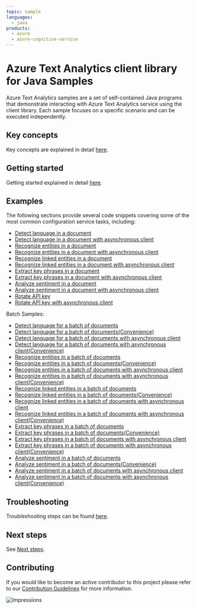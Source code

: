 ```yaml
---
topic: sample
languages:
  - java
products:
  - azure
  - azure-cognitive-service
---
```


# Azure Text Analytics client library for Java Samples

Azure Text Analytics samples are a set of self-contained Java programs that demonstrate interacting with Azure Text Analytics service
using the client library. Each sample focuses on a specific scenario and can be executed independently. 

## Key concepts
Key concepts are explained in detail [here][SDK_README_KEY_CONCEPTS].

## Getting started
Getting started explained in detail [here][SDK_README_GETTING_STARTED].

## Examples
The following sections provide several code snippets covering some of the most common configuration service tasks, including:

- [Detect language in a document][sample_detect_language]
- [Detect language in a document with asynchronous client][async_sample_detect_language]
- [Recognize entities in a document][sample_entities]
- [Recognize entities in a document with asynchronous client][async_sample_entities]
- [Recognize linked entities in a document][sample_linked_entities]
- [Recognize linked entities in a document with asynchronous client][async_sample_linked_entities]
- [Extract key phrases in a document][sample_key_phrases]
- [Extract key phrases in a document with asynchronous client][async_sample_key_phrases]
- [Analyze sentiment in a document][sample_sentiment]
- [Analyze sentiment in a document with asynchronous client][async_sample_sentiment]
- [Rotate API key][sample_rotate_key]
- [Rotate API key with asynchronous client][async_sample_rotate_key]

Batch Samples:
- [Detect language for a batch of documents][sample_detect_language_batch]
- [Detect language for a batch of documents(Convenience)][sample_detect_language_batch_convenience]
- [Detect language for a batch of documents with asynchronous client][async_sample_detect_language_batch]
- [Detect language for a batch of documents with asynchronous client(Convenience)][async_sample_detect_language_batch_convenience]
- [Recognize entities in a batch of documents][sample_entities_batch]
- [Recognize entities in a batch of documents(Convenience)][sample_entities_batch_convenience]
- [Recognize entities in a batch of documents with asynchronous client][async_sample_entities_batch]
- [Recognize entities in a batch of documents with asynchronous client(Convenience)][async_sample_entities_batch_convenience]
- [Recognize linked entities in a batch of documents][sample_linked_entities_batch]
- [Recognize linked entities in a batch of documents(Convenience)][sample_linked_entities_batch_convenience]
- [Recognize linked entities in a batch of documents with asynchronous client][async_sample_linked_entities_batch]
- [Recognize linked entities in a batch of documents with asynchronous client(Convenience)][async_sample_linked_entities_batch_convenience]
- [Extract key phrases in a batch of documents][sample_key_phrases_batch]
- [Extract key phrases in a batch of documents(Convenience)][sample_key_phrases_batch_convenience]
- [Extract key phrases in a batch of documents with asynchronous client][async_sample_key_phrases_batch]
- [Extract key phrases in a batch of documents with asynchronous client(Convenience)][async_sample_key_phrases_batch_convenience]
- [Analyze sentiment in a batch of documents][sample_sentiment_batch]
- [Analyze sentiment in a batch of documents(Convenience)][sample_sentiment_batch_convenience]
- [Analyze sentiment in a batch of documents with asynchronous client][async_sample_sentiment_batch]
- [Analyze sentiment in a batch of documents with asynchronous client(Convenience)][async_sample_sentiment_batch_convenience]

## Troubleshooting
Troubleshooting steps can be found [here][SDK_README_TROUBLESHOOTING].

## Next steps
See [Next steps][SDK_README_NEXT_STEPS]. 

## Contributing
If you would like to become an active contributor to this project please refer to our [Contribution
Guidelines](../../CONTRIBUTING.md) for more information.

<!-- LINKS -->
[KEYS_SDK_README]: ../../README.md
[SDK_README_CONTRIBUTING]: ../../README.md#contributing
[SDK_README_GETTING_STARTED]: ../../README.md#getting-started
[SDK_README_TROUBLESHOOTING]: ../../README.md#troubleshooting
[SDK_README_KEY_CONCEPTS]: ../../README.md#key-concepts
[SDK_README_DEPENDENCY]: ../../README.md#adding-the-package-to-your-product
[SDK_README_NEXT_STEPS]: ../../README.md#next-steps

[async_sample_detect_language]: java/com/azure/ai/textanalytics/DetectLanguageAsync.java
[async_sample_detect_language_batch]: java/com/azure/ai/textanalytics/batch/DetectLanguageBatchDocumentsAsync.java
[async_sample_detect_language_batch_convenience]: java/com/azure/ai/textanalytics/batch/DetectLanguageBatchStringDocumentsAsync.java
[async_sample_entities]: java/com/azure/ai/textanalytics/RecognizeEntitiesAsync.java
[async_sample_entities_batch]: java/com/azure/ai/textanalytics/batch/RecognizeEntitiesBatchDocumentsAsync.java
[async_sample_entities_batch_convenience]: java/com/azure/ai/textanalytics/batch/RecognizeEntitiesBatchStringDocumentsAsync.java
[async_sample_linked_entities]: java/com/azure/ai/textanalytics/RecognizeLinkedEntitiesAsync.java
[async_sample_linked_entities_batch]: java/com/azure/ai/textanalytics/batch/RecognizeLinkedEntitiesBatchDocumentsAsync.java
[async_sample_linked_entities_batch_convenience]: java/com/azure/ai/textanalytics/batch/RecognizeLinkedEntitiesBatchStringDocumentsAsync.java
[async_sample_key_phrases]: java/com/azure/ai/textanalytics/ExtractKeyPhrasesAsync.java
[async_sample_key_phrases_batch]: java/com/azure/ai/textanalytics/batch/ExtractKeyPhrasesBatchDocumentsAsync.java
[async_sample_key_phrases_batch_convenience]: java/com/azure/ai/textanalytics/batch/ExtractKeyPhrasesBatchStringDocumentsAsync.java
[async_sample_rotate_key]: java/com/azure/ai/textanalytics/RotateApiKeyAsync.java
[async_sample_sentiment]: java/com/azure/ai/textanalytics/AnalyzeSentimentAsync.java
[async_sample_sentiment_batch]: java/com/azure/ai/textanalytics/batch/AnalyzeSentimentBatchDocumentsAsync.java
[async_sample_sentiment_batch_convenience]: java/com/azure/ai/textanalytics/batch/AnalyzeSentimentBatchStringDocumentsAsync.java

[sample_detect_language]: java/com/azure/ai/textanalytics/DetectLanguage.java
[sample_detect_language_batch]: java/com/azure/ai/textanalytics/batch/DetectLanguageBatchDocuments.java
[sample_detect_language_batch_convenience]: java/com/azure/ai/textanalytics/batch/DetectLanguageBatchStringDocuments.java
[sample_entities]: java/com/azure/ai/textanalytics/RecognizeEntities.java
[sample_entities_batch]: java/com/azure/ai/textanalytics/batch/RecognizeEntitiesBatchDocuments.java
[sample_entities_batch_convenience]: java/com/azure/ai/textanalytics/batch/RecognizeEntitiesBatchStringDocuments.java
[sample_linked_entities]: java/com/azure/ai/textanalytics/RecognizeLinkedEntities.java
[sample_linked_entities_batch]: java/com/azure/ai/textanalytics/batch/RecognizeLinkedEntitiesBatchDocuments.java
[sample_linked_entities_batch_convenience]: java/com/azure/ai/textanalytics/batch/RecognizeLinkedEntitiesBatchStringDocuments.java
[sample_key_phrases]: java/com/azure/ai/textanalytics/ExtractKeyPhrases.java
[sample_key_phrases_batch]: java/com/azure/ai/textanalytics/batch/ExtractKeyPhrasesBatchDocuments.java
[sample_key_phrases_batch_convenience]: java/com/azure/ai/textanalytics/batch/ExtractKeyPhrasesBatchStringDocuments.java
[sample_rotate_key]: java/com/azure/ai/textanalytics/RotateApiKey.java
[sample_sentiment]: java/com/azure/ai/textanalytics/AnalyzeSentiment.java
[sample_sentiment_batch]: java/com/azure/ai/textanalytics/batch/AnalyzeSentimentBatchDocuments.java
[sample_sentiment_batch_convenience]: java/com/azure/ai/textanalytics/batch/AnalyzeSentimentBatchStringDocuments.java

![Impressions](https://azure-sdk-impressions.azurewebsites.net/api/impressions/azure-sdk-for-java%2Fsdk%2Ftextanalytics%2Fazure-ai-textanalytics%2FREADME.png)
